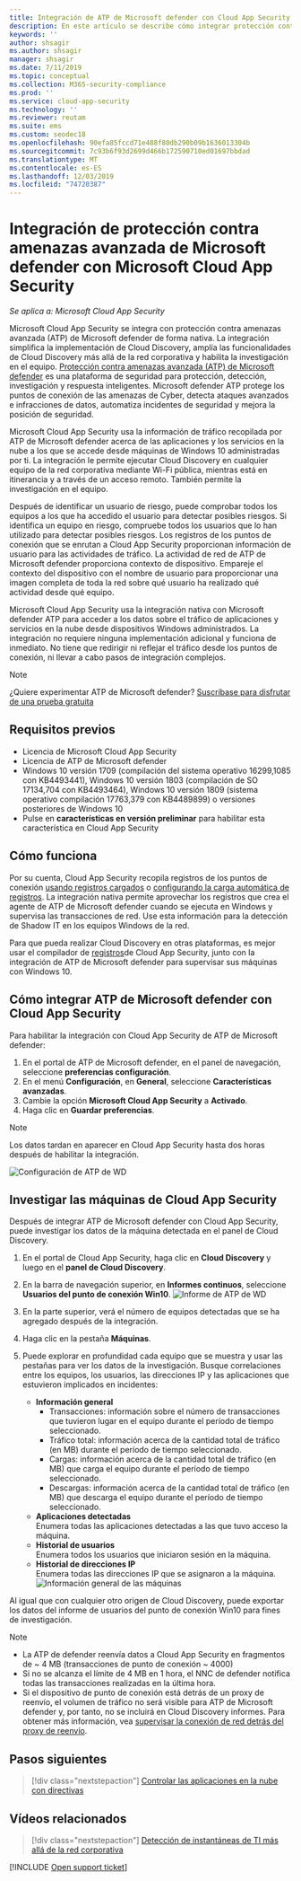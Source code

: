```yaml
---
title: Integración de ATP de Microsoft defender con Cloud App Security
description: En este artículo se describe cómo integrar protección contra amenazas avanzada de Microsoft defender con Cloud App Security para mejorar la visibilidad de la administración de riesgos y de ti.
keywords: ''
author: shsagir
ms.author: shsagir
manager: shsagir
ms.date: 7/11/2019
ms.topic: conceptual
ms.collection: M365-security-compliance
ms.prod: ''
ms.service: cloud-app-security
ms.technology: ''
ms.reviewer: reutam
ms.suite: ems
ms.custom: seodec18
ms.openlocfilehash: 90efa85fccd71e488f80db290b09b1636013304b
ms.sourcegitcommit: 7c93b6f93d2699d466b172590710ed01697bbdad
ms.translationtype: MT
ms.contentlocale: es-ES
ms.lasthandoff: 12/03/2019
ms.locfileid: "74720387"
---
```

# <a name="microsoft-defender-advanced-threat-protection-integration-with-microsoft-cloud-app-security"></a>Integración de protección contra amenazas avanzada de Microsoft defender con Microsoft Cloud App Security

*Se aplica a: Microsoft Cloud App Security*

Microsoft Cloud App Security se integra con protección contra amenazas avanzada (ATP) de Microsoft defender de forma nativa. La integración simplifica la implementación de Cloud Discovery, amplía las funcionalidades de Cloud Discovery más allá de la red corporativa y habilita la investigación en el equipo. [Protección contra amenazas avanzada (ATP) de Microsoft defender](https://docs.microsoft.com/windows/security/threat-protection/windows-defender-atp/windows-defender-advanced-threat-protection) es una plataforma de seguridad para protección, detección, investigación y respuesta inteligentes. Microsoft defender ATP protege los puntos de conexión de las amenazas de Cyber, detecta ataques avanzados e infracciones de datos, automatiza incidentes de seguridad y mejora la posición de seguridad.

Microsoft Cloud App Security usa la información de tráfico recopilada por ATP de Microsoft defender acerca de las aplicaciones y los servicios en la nube a los que se accede desde máquinas de Windows 10 administradas por ti. La integración le permite ejecutar Cloud Discovery en cualquier equipo de la red corporativa mediante Wi-Fi pública, mientras está en itinerancia y a través de un acceso remoto. También permite la investigación en el equipo.

Después de identificar un usuario de riesgo, puede comprobar todos los equipos a los que ha accedido el usuario para detectar posibles riesgos. Si identifica un equipo en riesgo, compruebe todos los usuarios que lo han utilizado para detectar posibles riesgos. Los registros de los puntos de conexión que se enrutan a Cloud App Security proporcionan información de usuario para las actividades de tráfico. La actividad de red de ATP de Microsoft defender proporciona contexto de dispositivo. Empareje el contexto del dispositivo con el nombre de usuario para proporcionar una imagen completa de toda la red sobre qué usuario ha realizado qué actividad desde qué equipo.

Microsoft Cloud App Security usa la integración nativa con Microsoft defender ATP para acceder a los datos sobre el tráfico de aplicaciones y servicios en la nube desde dispositivos Windows administrados. La integración no requiere ninguna implementación adicional y funciona de inmediato. No tiene que redirigir ni reflejar el tráfico desde los puntos de conexión, ni llevar a cabo pasos de integración complejos.

> [!NOTE]
> ¿Quiere experimentar ATP de Microsoft defender? [Suscríbase para disfrutar de una prueba gratuita](https://www.microsoft.com/WindowsForBusiness/windows-atp?ocid=docs-wdatp-assignaccess-abovefoldlink)

## <a name="prerequisites"></a>Requisitos previos

- Licencia de Microsoft Cloud App Security
- Licencia de ATP de Microsoft defender
- Windows 10 versión 1709 (compilación del sistema operativo 16299,1085 con KB4493441), Windows 10 versión 1803 (compilación de SO 17134,704 con KB4493464), Windows 10 versión 1809 (sistema operativo compilación 17763,379 con KB4489899) o versiones posteriores de Windows 10
- Pulse en **características en versión preliminar** para habilitar esta característica en Cloud App Security

## <a name="how-it-works"></a>Cómo funciona

Por su cuenta, Cloud App Security recopila registros de los puntos de conexión [usando registros cargados](create-snapshot-cloud-discovery-reports.md) o [configurando la carga automática de registros](discovery-docker.md). La integración nativa permite aprovechar los registros que crea el agente de ATP de Microsoft defender cuando se ejecuta en Windows y supervisa las transacciones de red. Use esta información para la detección de Shadow IT en los equipos Windows de la red.

Para que pueda realizar Cloud Discovery en otras plataformas, es mejor usar el compilador de [registros](discovery-docker.md)de Cloud App Security, junto con la integración de ATP de Microsoft defender para supervisar sus máquinas con Windows 10.

## <a name="how-to-integrate-microsoft-defender-atp-with-cloud-app-security"></a>Cómo integrar ATP de Microsoft defender con Cloud App Security

Para habilitar la integración con Cloud App Security de ATP de Microsoft defender:

1. En el portal de ATP de Microsoft defender, en el panel de navegación, seleccione **preferencias configuración**.
2. En el menú **Configuración**, en **General**, seleccione **Características avanzadas**.
3. Cambie la opción **Microsoft Cloud App Security** a **Activado**.
4. Haga clic en **Guardar preferencias**.

>[!NOTE]
> Los datos tardan en aparecer en Cloud App Security hasta dos horas después de habilitar la integración.
>

![Configuración de ATP de WD](media/wdatp-settings.png)

## <a name="investigate-machines-in-cloud-app-security"></a>Investigar las máquinas de Cloud App Security

Después de integrar ATP de Microsoft defender con Cloud App Security, puede investigar los datos de la máquina detectada en el panel de Cloud Discovery.

1. En el portal de Cloud App Security, haga clic en **Cloud Discovery** y luego en el **panel de Cloud Discovery**.
2. En la barra de navegación superior, en **Informes continuos**, seleccione **Usuarios del punto de conexión Win10**.
  ![Informe de ATP de WD](media/win10-dashboard-report.png)
3. En la parte superior, verá el número de equipos detectadas que se ha agregado después de la integración.
4. Haga clic en la pestaña **Máquinas**.
5. Puede explorar en profundidad cada equipo que se muestra y usar las pestañas para ver los datos de la investigación. Busque correlaciones entre los equipos, los usuarios, las direcciones IP y las aplicaciones que estuvieron implicados en incidentes:

    - **Información general**
        - Transacciones: información sobre el número de transacciones que tuvieron lugar en el equipo durante el período de tiempo seleccionado.
        - Tráfico total: información acerca de la cantidad total de tráfico (en MB) durante el período de tiempo seleccionado.
        - Cargas: información acerca de la cantidad total de tráfico (en MB) que carga el equipo durante el período de tiempo seleccionado.
        - Descargas: información acerca de la cantidad total de tráfico (en MB) que descarga el equipo durante el período de tiempo seleccionado.
    - **Aplicaciones detectadas**  
  Enumera todas las aplicaciones detectadas a las que tuvo acceso la máquina.
    - **Historial de usuarios**  
    Enumera todos los usuarios que iniciaron sesión en la máquina.
    - **Historial de direcciones IP**  
    Enumera todas las direcciones IP que se asignaron a la máquina.
 ![Información general de las máquinas](media/machines-overview.png)

Al igual que con cualquier otro origen de Cloud Discovery, puede exportar los datos del informe de usuarios del punto de conexión Win10 para fines de investigación.

> [!NOTE]
>
> - La ATP de defender reenvía datos a Cloud App Security en fragmentos de ~ 4 MB (transacciones de punto de conexión ~ 4000)
> - Si no se alcanza el límite de 4 MB en 1 hora, el NNC de defender notifica todas las transacciones realizadas en la última hora.
> - Si el dispositivo de punto de conexión está detrás de un proxy de reenvío, el volumen de tráfico no será visible para ATP de Microsoft defender y, por tanto, no se incluirá en Cloud Discovery informes. Para obtener más información, vea [supervisar la conexión de red detrás del proxy de reenvío](https://techcommunity.microsoft.com/t5/Microsoft-Defender-ATP/MDATP-Monitoring-network-connection-behind-forward-proxy-Public/ba-p/758274).

## <a name="next-steps"></a>Pasos siguientes

> [!div class="nextstepaction"]
> [Controlar las aplicaciones en la nube con directivas](control-cloud-apps-with-policies.md)

## <a name="related-videos"></a>Vídeos relacionados

> [!div class="nextstepaction"]
> [Detección de instantáneas de TI más allá de la red corporativa](https://www.youtube.com/watch?v=f8hbvbY1Hnc)

[!INCLUDE [Open support ticket](includes/support.md)]
